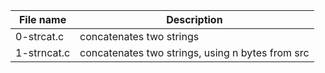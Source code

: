 |File name|Description|
|----------|----------|
|0-strcat.c |concatenates two strings|
|1-strncat.c| concatenates two strings, using n bytes from src|

